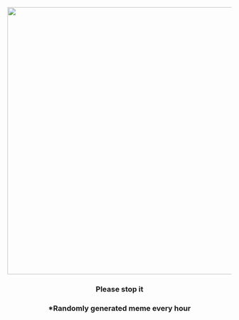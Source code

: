 <p align="center">
        <img src="https://i.redd.it/b8izcj60f0191.gif" width="600" height="600">
        </p>
        <h3 align="center">Please stop it</h3>
        <h3 align="center">*Randomly generated meme every hour</h3>
    